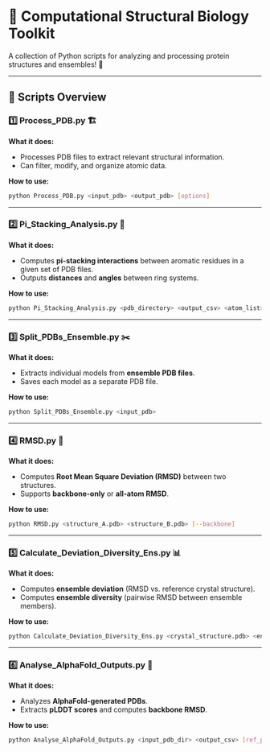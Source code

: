 # 🧬 Computational Structural Biology Toolkit

A collection of Python scripts for analyzing and processing protein structures and ensembles! 🚀

---
## 📂 **Scripts Overview**

### 1️⃣ **Process_PDB.py** 🏗️
**What it does:**
- Processes PDB files to extract relevant structural information.
- Can filter, modify, and organize atomic data.

**How to use:**
```bash
python Process_PDB.py <input_pdb> <output_pdb> [options]
```

---
### 2️⃣ **Pi_Stacking_Analysis.py** 📏
**What it does:**
- Computes **pi-stacking interactions** between aromatic residues in a given set of PDB files.
- Outputs **distances** and **angles** between ring systems.

**How to use:**
```bash
python Pi_Stacking_Analysis.py <pdb_directory> <output_csv> <atom_list>
```

---
### 3️⃣ **Split_PDBs_Ensemble.py** ✂️
**What it does:**
- Extracts individual models from **ensemble PDB files**.
- Saves each model as a separate PDB file.

**How to use:**
```bash
python Split_PDBs_Ensemble.py <input_pdb>
```

---
### 4️⃣ **RMSD.py** 🔄
**What it does:**
- Computes **Root Mean Square Deviation (RMSD)** between two structures.
- Supports **backbone-only** or **all-atom RMSD**.

**How to use:**
```bash
python RMSD.py <structure_A.pdb> <structure_B.pdb> [--backbone]
```

---
### 5️⃣ **Calculate_Deviation_Diversity_Ens.py** 📊
**What it does:**
- Computes **ensemble deviation** (RMSD vs. reference crystal structure).
- Computes **ensemble diversity** (pairwise RMSD between ensemble members).

**How to use:**
```bash
python Calculate_Deviation_Diversity_Ens.py <crystal_structure.pdb> <ensemble_dir> <output_file.csv>
```

---
### 6️⃣ **Analyse_AlphaFold_Outputs.py** 🤖
**What it does:**
- Analyzes **AlphaFold-generated PDBs**.
- Extracts **pLDDT scores** and computes **backbone RMSD**.

**How to use:**
```bash
python Analyse_AlphaFold_Outputs.py <input_pdb_dir> <output_csv> [ref_pdb]
```

